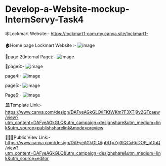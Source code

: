 # Develop-a-Website-mockup-InternServy-Task4
🕸️Lockmart Website:-
https://lockmart1-com.my.canva.site/lockmart1-

🏠Home page Lockmart Website :-
![image](https://github.com/freinddeepti/Develop-a-Website-mockup-InternServy-Task4/assets/142092029/b84b7441-df51-4e9d-a61d-fd55b24dd623)

📄page 2(Internal Page):-
![image](https://github.com/freinddeepti/Develop-a-Website-mockup-InternServy-Task4/assets/142092029/c2bc2ebf-addb-420b-8759-ea4247be80e5)

📃page3:-
![image](https://github.com/freinddeepti/Develop-a-Website-mockup-InternServy-Task4/assets/142092029/2d889460-a361-406c-b3ff-72a0f4a91788)

page4:-
![image](https://github.com/freinddeepti/Develop-a-Website-mockup-InternServy-Task4/assets/142092029/f593c817-d883-47bf-91a6-c4bba0877f50)

page5:-
![image](https://github.com/freinddeepti/Develop-a-Website-mockup-InternServy-Task4/assets/142092029/ef3ae97d-3fa1-4c0b-8547-ef0368b1386b)

Page6:-
![image](https://github.com/freinddeepti/Develop-a-Website-mockup-InternServy-Task4/assets/142092029/1e46f2e7-cf1f-46a6-9c29-355bdbd704b9)

🏛️Template Link:-
https://www.canva.com/design/DAFyeAGkGLQ/iFKfWKm7F3XTj9v2GTcaew/view?utm_content=DAFyeAGkGLQ&utm_campaign=designshare&utm_medium=link&utm_source=publishsharelink&mode=preview

🧑‍🤝‍🧑Public View Link:-
https://www.canva.com/design/DAFyeAGkGLQ/g0tTpZg3lQCx6bDO9_bDbQ/view?utm_content=DAFyeAGkGLQ&utm_campaign=designshare&utm_medium=link&utm_source=editor



